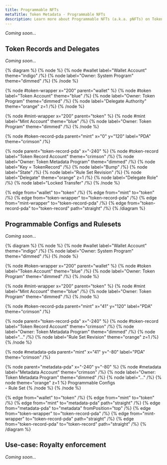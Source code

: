 ```yaml
---
title: Programmable NFTs
metaTitle: Token Metadata - Programmable NFTs
description: Learn more about Programmable NFTs (a.k.a. pNFTs) on Token Metadata
---
```


_Coming soon..._

## Token Records and Delegates

_Coming soon..._

{% diagram %}
{% node %}
{% node #wallet label="Wallet Account" theme="indigo" /%}
{% node label="Owner: System Program" theme="dimmed" /%}
{% /node %}

{% node #token-wrapper x="200" parent="wallet" %}
{% node #token label="Token Account" theme="blue" /%}
{% node label="Owner: Token Program" theme="dimmed" /%}
{% node label="Delegate Authority" theme="orange" z=1 /%}
{% /node %}

{% node #mint-wrapper x="200" parent="token" %}
{% node #mint label="Mint Account" theme="blue" /%}
{% node label="Owner: Token Program" theme="dimmed" /%}
{% /node %}

{% node #token-record-pda parent="mint" x="0" y="120" label="PDA" theme="crimson" /%}

{% node parent="token-record-pda" x="-240" %}
{% node #token-record label="Token Record Account" theme="crimson" /%}
{% node label="Owner: Token Metadata Program" theme="dimmed" /%}
{% node label="Key = TokenRecord" /%}
{% node label="Bump" /%}
{% node label="State" /%}
{% node label="Rule Set Revision" /%}
{% node label="Delegate" theme="orange" z=1 /%}
{% node label="Delegate Role" /%}
{% node label="Locked Transfer" /%}
{% /node %}

{% edge from="wallet" to="token" /%}
{% edge from="mint" to="token" /%}
{% edge from="token-wrapper" to="token-record-pda" /%}
{% edge from="mint-wrapper" to="token-record-pda" /%}
{% edge from="token-record-pda" to="token-record" path="straight" /%}
{% /diagram %}

## Programmable Configs and Rulesets

_Coming soon..._

{% diagram %}
{% node %}
{% node #wallet label="Wallet Account" theme="indigo" /%}
{% node label="Owner: System Program" theme="dimmed" /%}
{% /node %}

{% node #token-wrapper x="200" parent="wallet" %}
{% node #token label="Token Account" theme="blue" /%}
{% node label="Owner: Token Program" theme="dimmed" /%}
{% /node %}

{% node #mint-wrapper x="200" parent="token" %}
{% node #mint label="Mint Account" theme="blue" /%}
{% node label="Owner: Token Program" theme="dimmed" /%}
{% /node %}

{% node #token-record-pda parent="mint" x="41" y="120" label="PDA" theme="crimson" /%}

{% node parent="token-record-pda" x="-240" %}
{% node #token-record label="Token Record Account" theme="crimson" /%}
{% node label="Owner: Token Metadata Program" theme="dimmed" /%}
{% node label="..." /%}
{% node label="Rule Set Revision" theme="orange" z=1 /%}
{% /node %}

{% node #metadata-pda parent="mint" x="41" y="-80" label="PDA" theme="crimson" /%}

{% node parent="metadata-pda" x="-240" y="-80" %}
{% node #metadata label="Metadata Account" theme="crimson" /%}
{% node label="Owner: Token Metadata Program" theme="dimmed" /%}
{% node label="..." /%}
{% node theme="orange" z=1 %}
Programmable Configs \
\- Rule Set
{% /node %}
{% /node %}

{% edge from="wallet" to="token" /%}
{% edge from="mint" to="token" /%}
{% edge from="mint" to="metadata-pda" path="straight" /%}
{% edge from="metadata-pda" to="metadata" fromPosition="top" /%}
{% edge from="token-wrapper" to="token-record-pda" /%}
{% edge from="mint-wrapper" to="token-record-pda" path="straight" /%}
{% edge from="token-record-pda" to="token-record" path="straight" /%}
{% /diagram %}

## Use-case: Royalty enforcement

_Coming soon..._
